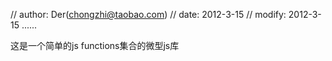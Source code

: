 // author: Der(chongzhi@taobao.com)
// date: 2012-3-15
// modify: 2012-3-15   ......

这是一个简单的js functions集合的微型js库
